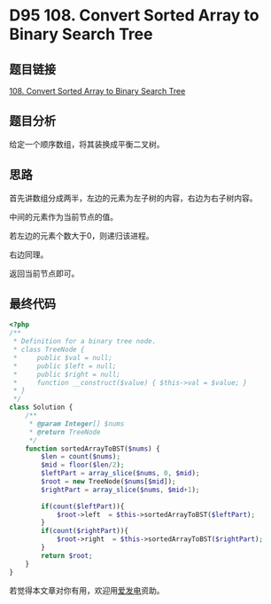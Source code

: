 # D95 108. Convert Sorted Array to Binary Search Tree

## 题目链接

[108. Convert Sorted Array to Binary Search Tree](https://leetcode.com/problems/convert-sorted-array-to-binary-search-tree/)

## 题目分析

给定一个顺序数组，将其装换成平衡二叉树。

## 思路

首先讲数组分成两半，左边的元素为左子树的内容，右边为右子树内容。

中间的元素作为当前节点的值。

若左边的元素个数大于0，则递归该进程。

右边同理。

返回当前节点即可。

## 最终代码

```php
<?php
/**
 * Definition for a binary tree node.
 * class TreeNode {
 *     public $val = null;
 *     public $left = null;
 *     public $right = null;
 *     function __construct($value) { $this->val = $value; }
 * }
 */
class Solution {
    /**
     * @param Integer[] $nums
     * @return TreeNode
     */
    function sortedArrayToBST($nums) {
        $len = count($nums);
        $mid = floor($len/2);
        $leftPart = array_slice($nums, 0, $mid);
        $root = new TreeNode($nums[$mid]);
        $rightPart = array_slice($nums, $mid+1);
        
        if(count($leftPart)){
            $root->left  = $this->sortedArrayToBST($leftPart);
        }
        if(count($rightPart)){
            $root->right  = $this->sortedArrayToBST($rightPart);
        }
        return $root;
    }
}
```

若觉得本文章对你有用，欢迎用[爱发电](https://afdian.net/@skys215)资助。


